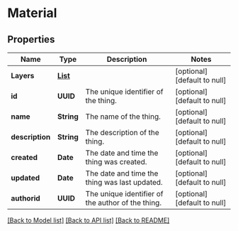 # Material
## Properties

| Name | Type | Description | Notes |
|------------ | ------------- | ------------- | -------------|
| **Layers** | [**List**](Layer.md) |  | [optional] [default to null] |
| **id** | **UUID** | The unique identifier of the thing. | [optional] [default to null] |
| **name** | **String** | The name of the thing. | [optional] [default to null] |
| **description** | **String** | The description of the thing. | [optional] [default to null] |
| **created** | **Date** | The date and time the thing was created. | [optional] [default to null] |
| **updated** | **Date** | The date and time the thing was last updated. | [optional] [default to null] |
| **authorid** | **UUID** | The unique identifier of the author of the thing. | [optional] [default to null] |

[[Back to Model list]](../README.md#documentation-for-models) [[Back to API list]](../README.md#documentation-for-api-endpoints) [[Back to README]](../README.md)

